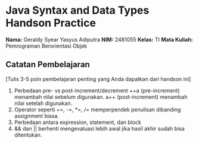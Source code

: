 # Java Syntax and Data Types Handson Practice

**Nama:** Geraldy Syear Yasyus Adiputra
**NIM:** 2481055
**Kelas:** TI
**Mata Kuliah:** Pemrograman Berorientasi Objek

## Catatan Pembelajaran
[Tulis 3-5 poin pembelajaran penting yang Anda dapatkan dari handson ini]
1. Perbedaan pre- vs post-increment/decrement
   ++a (pre-increment) menambah nilai sebelum digunakan.
   a++ (post-increment) menambah nilai setelah digunakan.
2. Operator seperti +=, -=, *=, /= memperpendek penulisan dibanding assignment biasa.
3. Perbedaan antara expression, statement, dan block
4. && dan || berhenti mengevaluasi lebih awal jika hasil akhir sudah bisa ditentukan.